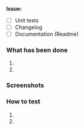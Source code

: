 **Issue:** <!-- Add a link to the issue you're this PR belongs to -->

- [ ] Unit tests  <!-- Check this if you covered your code with unit tests -->
- [ ] Changelog <!-- Check this if you updated the changelog file  -->
- [ ] Documentation (Readme) <!-- Check this if you updated the  documentation  -->

### What has been done
 1. <!-- Write a detailed description about what changes your PR bings -->
 2. 

### Screenshots 
<!-- if applicable -->

### How to test
1.  <!-- Write a step by step instruction of how to test the changes the PR brings.-->
2.
